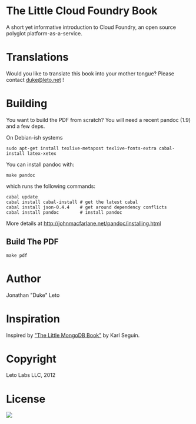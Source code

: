 # The Little Cloud Foundry Book

A short yet informative introduction to Cloud Foundry, an open source
polyglot platform-as-a-service.

# Translations

Would you like to translate this book into your mother tongue? Please contact duke@leto.net !

# Building

You want to build the PDF from scratch? You will need a recent pandoc (1.9) and a few deps.

On Debian-ish systems

    sudo apt-get install texlive-metapost texlive-fonts-extra cabal-install latex-xetex

You can install pandoc with:

    make pandoc

which runs the following commands:

    cabal update
    cabal install cabal-install # get the latest cabal
    cabal install json-0.4.4    # get around dependency conflicts
    cabal install pandoc        # install pandoc


More details at http://johnmacfarlane.net/pandoc/installing.html

## Build The PDF

    make pdf

# Author

Jonathan "Duke" Leto

# Inspiration

Inspired by ["The Little MongoDB Book"](https://github.com/karlseguin/the-little-mongodb-book) by Karl Seguin.

# Copyright

Leto Labs LLC, 2012

# License

<a href="http://creativecommons.org/licenses/by-nc-sa/3.0/legalcode">
<img src="http://i.creativecommons.org/l/by-nc-sa/3.0/88x31.png">
</a>
